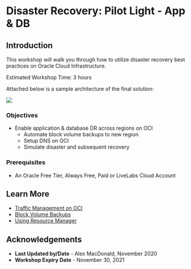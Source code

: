 # Disaster Recovery: Pilot Light - App & DB

## Introduction

This workshop will walk you through how to utilize disaster recovery best practices on Oracle Cloud Infrastructure.

Estimated Workshop Time: 3 hours

Attached below is a sample architecture of the final solution:

![](./images/1.png)

### Objectives

- Enable application & database DR across regions on OCI
  - Automate block volume backups to new region
  - Setup DNS on OCI
  - Simulate disaster and subsequent recovery

### Prerequisites

* An Oracle Free Tier, Always Free, Paid or LiveLabs Cloud Account

## Learn More

- [Traffic Management on OCI](https://www.oracle.com/a/ocom/docs/cloud/traffic-management-100.pdf)
- [Block Volume Backups](https://docs.cloud.oracle.com/en-us/iaas/Content/Block/Concepts/blockvolumebackups.htm)
- [Using Resource Manager](https://docs.cloud.oracle.com/en-us/iaas/Content/ResourceManager/Concepts/resourcemanager.htm)

## Acknowledgements

- **Last Updated by/Date** - Alex MacDonald, November 2020
- **Workshop Expiry Date** - November 30, 2021


